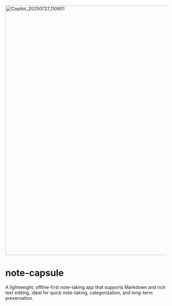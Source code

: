 <img width="1636" height="781" alt="Copilot_20250727_110901" src="https://github.com/user-attachments/assets/affe549a-1b55-4a79-b3ef-5b457e737d13" />

# note-capsule
A lightweight, offline-first note-taking app that supports Markdown and rich text editing, ideal for quick note-taking, categorization, and long-term preservation.
